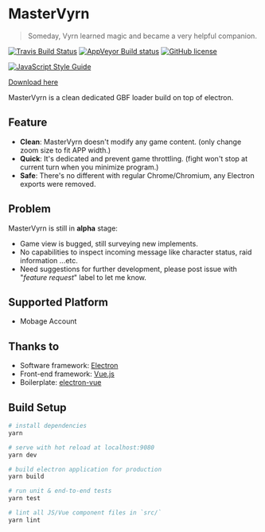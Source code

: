 # MasterVyrn
> Someday, Vyrn learned magic and became a very helpful companion.

[![Travis Build Status](https://travis-ci.org/LightouchDev/MasterVyrn.svg?branch=master)](https://travis-ci.org/LightouchDev/MasterVyrn) [![AppVeyor Build status](https://ci.appveyor.com/api/projects/status/0922t0n0tggadlvl?svg=true)](https://ci.appveyor.com/project/miaulightouch/mastervyrn) [![GitHub license](https://img.shields.io/github/license/LightouchDev/MasterVyrn.svg)](https://github.com/LightouchDev/MasterVyrn/blob/master/LICENSE)

[![JavaScript Style Guide](https://cdn.rawgit.com/standard/standard/master/badge.svg)](https://github.com/standard/standard)

[Download here](https://github.com/LightouchDev/MasterVyrn/releases)

MasterVyrn is a clean dedicated GBF loader build on top of electron.

## Feature

* **Clean**: MasterVyrn doesn't modify any game content. (only change zoom size to fit APP width.)
* **Quick**: It's dedicated and prevent game throttling. (fight won't stop at current turn when you minimize program.)
* **Safe**: There's no different with regular Chrome/Chromium, any Electron exports were removed.

## Problem

MasterVyrn is still in **alpha** stage:

* Game view is bugged, still surveying new implements.
* No capabilities to inspect incoming message like character status, raid information ...etc.
* Need suggestions for further development, please post issue with "*feature request*" label to let me know.

## Supported Platform

* Mobage Account

## Thanks to

* Software framework: [Electron](https://electron.atom.io/)
* Front-end framework: [Vue.js](https://vuejs.org/)
* Boilerplate: [electron-vue](https://github.com/SimulatedGREG/electron-vue)

## Build Setup

``` bash
# install dependencies
yarn

# serve with hot reload at localhost:9080
yarn dev

# build electron application for production
yarn build

# run unit & end-to-end tests
yarn test

# lint all JS/Vue component files in `src/`
yarn lint

```
